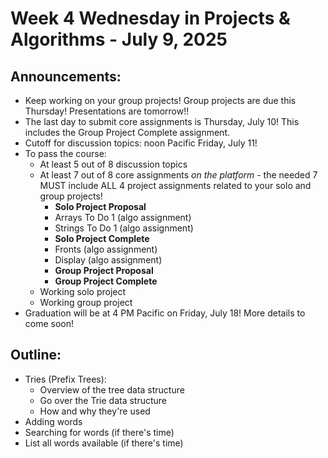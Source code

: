 # Week 4 Wednesday in Projects & Algorithms - July 9, 2025

## Announcements:
- Keep working on your group projects!  Group projects are due this Thursday!  Presentations are tomorrow!!
- The last day to submit core assignments is Thursday, July 10!  This includes the Group Project Complete assignment.
- Cutoff for discussion topics: noon Pacific Friday, July 11!
- To pass the course:
    - At least 5 out of 8 discussion topics
    - At least 7 out of 8 core assignments *on the platform* - the needed 7 MUST include ALL 4 project assignments related to your solo and group projects!
        - **Solo Project Proposal**
        - Arrays To Do 1 (algo assignment)
        - Strings To Do 1 (algo assignment)
        - **Solo Project Complete**
        - Fronts (algo assignment)
        - Display (algo assignment)
        - **Group Project Proposal**
        - **Group Project Complete**
    - Working solo project
    - Working group project
- Graduation will be at 4 PM Pacific on Friday, July 18!  More details to come soon!

## Outline:
- Tries (Prefix Trees):
    - Overview of the tree data structure
    - Go over the Trie data structure
    - How and why they're used
- Adding words
- Searching for words (if there's time)
- List all words available (if there's time)